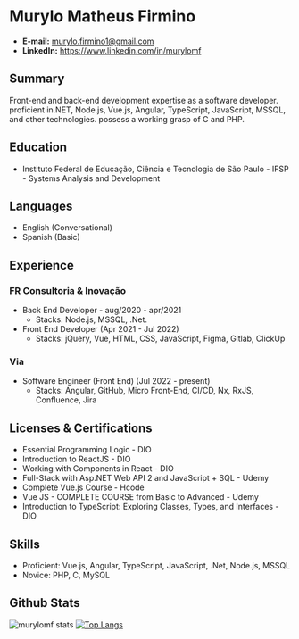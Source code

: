 # Murylo Matheus Firmino
- **E-mail:** murylo.firmino1@gmail.com
- **LinkedIn:** https://www.linkedin.com/in/murylomf

## Summary
Front-end and back-end development expertise as a software developer. proficient in.NET, Node.js, Vue.js, Angular, TypeScript, JavaScript, MSSQL, and other technologies. possess a working grasp of C and PHP.

## Education
- Instituto Federal de Educação, Ciência e Tecnologia de São Paulo - IFSP - Systems Analysis and Development

## Languages
- English (Conversational)
- Spanish (Basic)

## Experience
### FR Consultoria & Inovação
- Back End Developer - aug/2020 - apr/2021
  - Stacks: Node.js, MSSQL, .Net.
- Front End Developer (Apr 2021 - Jul 2022)
  - Stacks: jQuery, Vue, HTML, CSS, JavaScript, Figma, Gitlab, ClickUp

### Via
- Software Engineer (Front End) (Jul 2022 - present)
  - Stacks: Angular, GitHub, Micro Front-End, CI/CD, Nx, RxJS, Confluence, Jira

## Licenses & Certifications
- Essential Programming Logic - DIO
- Introduction to ReactJS - DIO
- Working with Components in React - DIO
- Full-Stack with Asp.NET Web API 2 and JavaScript + SQL - Udemy
- Complete Vue.js Course - Hcode
- Vue JS - COMPLETE COURSE from Basic to Advanced - Udemy
- Introduction to TypeScript: Exploring Classes, Types, and Interfaces - DIO

## Skills
- Proficient: Vue.js, Angular, TypeScript, JavaScript, .Net, Node.js, MSSQL
- Novice: PHP, C, MySQL

## Github Stats

![murylomf stats](https://github-readme-stats.vercel.app/api?username=murylomf&show_icons=true&theme=dracula) [![Top Langs](https://github-readme-stats.vercel.app/api/top-langs/?username=murylomf&layout=compact&hide_progress=true&theme=dracula)](https://github.com/anuraghazra/github-readme-stats)
